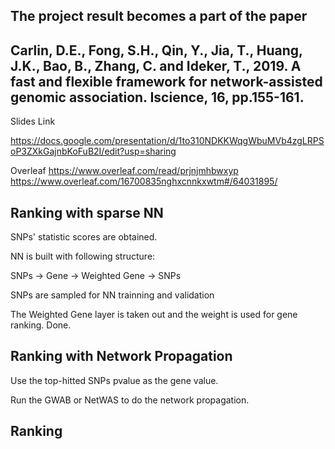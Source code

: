 ## The project result becomes a part of the paper 
## Carlin, D.E., Fong, S.H., Qin, Y., Jia, T., Huang, J.K., Bao, B., Zhang, C. and Ideker, T., 2019. A fast and flexible framework for network-assisted genomic association. Iscience, 16, pp.155-161.
Slides Link

https://docs.google.com/presentation/d/1to310NDKKWqgWbuMVb4zgLRPSoP3ZXkGajnbKoFuB2I/edit?usp=sharing

Overleaf
https://www.overleaf.com/read/prjnjmhbwxyp
https://www.overleaf.com/16700835nghxcnnkxwtm#/64031895/

## Ranking with sparse NN

  SNPs' statistic scores are obtained.

  NN is built with following structure:

  SNPs -> Gene -> Weighted Gene -> SNPs

  SNPs are sampled for NN trainning and validation

  The Weighted Gene layer is taken out and the weight is used for gene ranking. Done.

## Ranking with Network Propagation

  Use the top-hitted SNPs pvalue as the gene value.

  Run the GWAB or NetWAS to do the network propagation.


## Ranking
